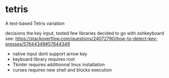 # tetris
A text-based Tetris variation

decisions the key input, tested few libraries decided to go with sshkeyboard
see: https://stackoverflow.com/questions/24072790/how-to-detect-key-presses/57644349#57644349
- native input dont support arrow key
- keyboard library requires root
- Tkinter requires additionnal linux installation
- curses requires new shell and blocks execution